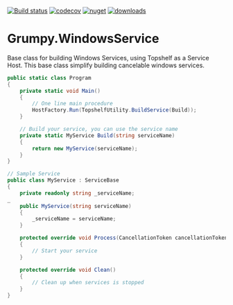 [![Build status](https://ci.appveyor.com/api/projects/status/lxxiqar47aqo62db?svg=true)](https://ci.appveyor.com/project/GrumpyBusted/grumpy-servicebase)
[![codecov](https://codecov.io/gh/GrumpyBusted/Grumpy.ServiceBase/branch/master/graph/badge.svg)](https://codecov.io/gh/GrumpyBusted/Grumpy.ServiceBase)
[![nuget](https://img.shields.io/nuget/v/Grumpy.ServiceBase.svg)](https://www.nuget.org/packages/Grumpy.ServiceBase/)
[![downloads](https://img.shields.io/nuget/dt/Grumpy.ServiceBase.svg)](https://www.nuget.org/packages/Grumpy.ServiceBase/)

# Grumpy.WindowsService
Base class for building Windows Services, using Topshelf as a Service Host. This base class simplify building
cancelable windows services.

```csharp
public static class Program
{
    private static void Main()
    {
        // One line main procedure
        HostFactory.Run(TopshelfUtility.BuildService(Build));
    }

    // Build your service, you can use the service name
    private static MyService Build(string serviceName)
    {
        return new MyService(serviceName);
    }
}

// Sample Service
public class MyService : ServiceBase
{
    private readonly string _serviceName;
_
    public MyService(string serviceName) 
    {
        _serviceName = serviceName;
    }

    protected override void Process(CancellationToken cancellationToken)
    {
        // Start your service
    }

    protected override void Clean()
    {
        // Clean up when services is stopped
    }
}
```
